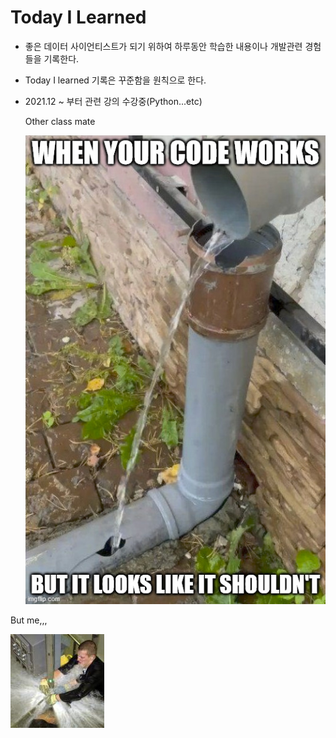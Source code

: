 Today I Learned
===============
* 좋은 데이터 사이언티스트가 되기 위하여 하루동안 학습한 내용이나 개발관련 경험들을 기록한다.

* Today I learned 기록은 꾸준함을 원칙으로 한다.

* 2021.12 ~ 부터 관련 강의 수강중(Python...etc)

  

  Other class mate 

  ![5o4qiw](README.assets/5o4qiw.jpg)

But me,,,



![2jqu35](README.assets/2jqu35.jpg)